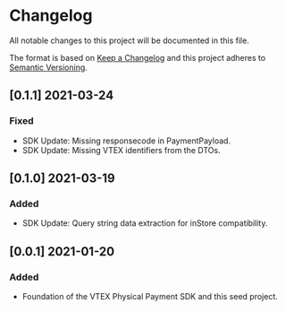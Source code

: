 # Changelog

All notable changes to this project will be documented in this file.

The format is based on [Keep a Changelog](http://keepachangelog.com/en/1.0.0/)
and this project adheres to [Semantic Versioning](http://semver.org/spec/v2.0.0.html).

## [0.1.1] 2021-03-24
### Fixed
- SDK Update: Missing responsecode in PaymentPayload.
- SDK Update: Missing VTEX identifiers from the DTOs.

## [0.1.0] 2021-03-19
### Added
- SDK Update: Query string data extraction for inStore compatibility.

## [0.0.1] 2021-01-20
### Added
- Foundation of the VTEX Physical Payment SDK and this seed project.

